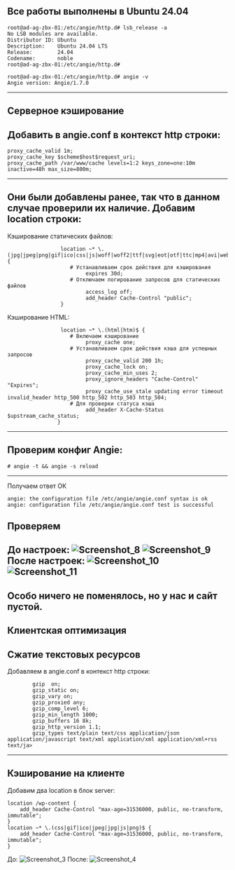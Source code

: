 Все работы выполнены в Ubuntu 24.04
--------------------------------------------------------------------------------------------------------
```
root@ad-ag-zbx-01:/etc/angie/http.d# lsb_release -a
No LSB modules are available.
Distributor ID: Ubuntu
Description:    Ubuntu 24.04 LTS
Release:        24.04
Codename:       noble
root@ad-ag-zbx-01:/etc/angie/http.d#
```
```
root@ad-ag-zbx-01:/etc/angie/http.d# angie -v
Angie version: Angie/1.7.0
```
--------------------------------------------------------------------------------------------------------
Серверное кэширование
--------------------------------------------------------------------------------------------------------
Добавить в angie.conf в контекст http строки:
-----------------------------------------------------
```
proxy_cache_valid 1m;
proxy_cache_key $scheme$host$request_uri;
proxy_cache_path /var/www/cache levels=1:2 keys_zone=one:10m inactive=48h max_size=800m;
```
-----------------------------------------------------
Они были добавлены ранее, так что в данном случае проверили их наличие. 
Добавим location строки:
-----------------------------------------------------
Кэширование статических файлов:
```
                 location ~* \.(jpg|jpeg|png|gif|ico|css|js|woff|woff2|ttf|svg|eot|otf|ttc|mp4|avi|webm|mkv)$ {
                    # Устанавливаем срок действия для кэширования
                         expires 30d;
                    # Отключаем логирование запросов для статических файлов
                         access_log off;
                         add_header Cache-Control "public";
                 }
```
Кэширование HTML:
```
                 location ~* \.(html|htm)$ {
                    # Включаем кэширование
                         proxy_cache one;
                    # Устанавливаем срок действия кэша для успешных запросов
                         proxy_cache_valid 200 1h;
                         proxy_cache_lock on;
                         proxy_cache_min_uses 2;
                         proxy_ignore_headers "Cache-Control" "Expires";
                         proxy_cache_use_stale updating error timeout invalid_header http_500 http_502 http_503 http_504;
                    # Для проверки статуса кэша
                         add_header X-Cache-Status $upstream_cache_status;
                }
```
-----------------------------------------------------
Проверим конфиг Angie:
-----------------------------------------------------
```
# angie -t && angie -s reload
```
-----------------------------------------------------
Получаем ответ ОК
```
angie: the configuration file /etc/angie/angie.conf syntax is ok
angie: configuration file /etc/angie/angie.conf test is successful
```
Проверяем
-----------------------------------------------------
До настроек:
![Screenshot_8](https://github.com/user-attachments/assets/6d4f2509-d915-483a-b73f-8d390ffa0d9a)
![Screenshot_9](https://github.com/user-attachments/assets/71354cc1-d2ef-4852-b504-3c4615f8de60)
После настроек:
![Screenshot_10](https://github.com/user-attachments/assets/e45ec022-d41f-40e3-956f-dcac20a55ed2)
![Screenshot_11](https://github.com/user-attachments/assets/2a90303a-b21a-41e0-9232-7daa9eaab089)
-----------------------------------------------------
Особо ничего не поменялось, но у нас и сайт пустой. 
--------------------------------------------------------------------------------------------------------
Клиентская оптимизация
--------------------------------------------------------------------------------------------------------
Сжатие текстовых ресурсов
-----------------------------------------------------
Добавляем в angie.conf в контекст http строки:
```
        gzip  on;
        gzip_static on;
        gzip_vary on;
        gzip_proxied any;
        gzip_comp_level 6;
        gzip_min_length 1000;
        gzip_buffers 16 8k;
        gzip_http_version 1.1;
        gzip_types text/plain text/css application/json application/javascript text/xml application/xml application/xml+rss text/ja>
```
-----------------------------------------------------
Кэширование на клиенте
-----------------------------------------------------
Добавим два location в блок server:
```
location /wp-content {
    add_header Cache-Control "max-age=31536000, public, no-transform, immutable";
}
location ~* \.(css|gif|ico|jpeg|jpg|js|png)$ {
    add_header Cache-Control "max-age=31536000, public, no-transform, immutable";
}
```
До:
![Screenshot_3](https://github.com/user-attachments/assets/0db9b830-8f2e-4c18-bf0e-ea02c77fa8e6)
После:
![Screenshot_4](https://github.com/user-attachments/assets/23d4853b-0a36-4ba8-bb19-444174cc1bef)
